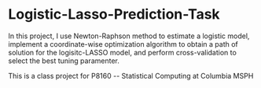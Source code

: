 # Logistic-Lasso-Prediction-Task
In this project, I use Newton-Raphson method to estimate a logistic model, implement a coordinate-wise optimization algorithm to obtain a path of solution for the logisitc-LASSO model, and perform cross-validation to select the best tuning paramenter.

This is a class project for P8160 -- Statistical Computing at Columbia MSPH 
